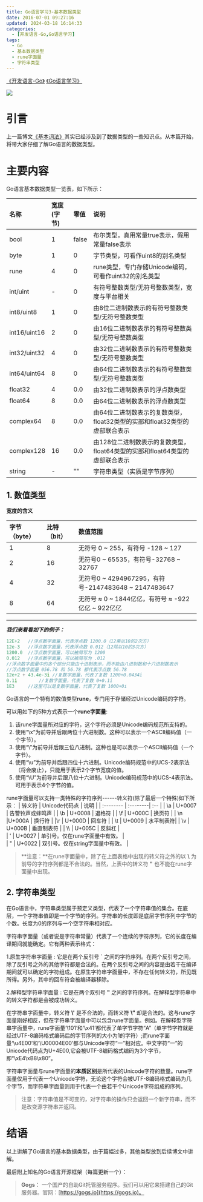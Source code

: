 ```yaml
---
title: Go语言学习3-基本数据类型
date: 2016-07-01 09:27:16
updated: 2024-03-18 16:14:33
categories:
  - [开发语言-Go,Go语言学习]
tags:
  - Go
  - 基本数据类型
  - rune字面量
  - 字符串类型
---
```


[《开发语言-Go》](/categories/开发语言-Go/) [《Go语言学习》](/categories/开发语言-Go/Go语言学习/) 

![](/images/go-logo.png)

# 引言
上一篇博文[《基本词法》](/2016/06/27/go/go-learning/go-learning2/)其实已经涉及到了数据类型的一些知识点。从本篇开始，将带大家仔细了解Go语言的数据类型。

# 主要内容
Go语言基本数据类型一览表，如下所示：

| 名称      |   宽度(字节) | 零值 | 说明|
| :-------- | :--------| :-- |:----|
| bool       |    1    |  false  | 布尔类型，真用常量true表示，假用常量false表示|
| byte        |    1    |   0 |  字节类型，可看作uint8的别名类型|          
| rune       |    4    |  0| rune类型，专门存储Unicode编码，可看作uint32的别名类型|
| int/uint         |    -     |   0 |  有符号整数类型/无符号整数类型，宽度与平台相关|                
| int8/uint8        |    1    |   0 |  由8位二进制数表示的有符号整数类型/无符号整数类型|          
| int16/uint16|    2    |  0|  由16位二进制数表示的有符号整数类型/无符号整数类型|
| int32/uint32         |    4     |   0 |  由32位二进制数表示的有符号整数类型/无符号整数类型|              
| int64/uint64        |     8    |   0 |  由64位二进制数表示的有符号整数类型/无符号整数类型|          
| float32 |    4    |  0.0|  由32位二进制数表示的浮点数类型|
| float64         |    8     |    0.0 |  由64位二进制数表示的浮点数类型|                 
| complex64        |     8    |   0.0 |  由64位二进制数表示的复数类型，float32类型的实部和float32类型的虚部联合表示|          
| complex128 |    16    |  0.0|  由128位二进制数表示的复数类型，float64类型的实部和float64类型的虚部联合表示|
| string|     -    |   "" |   字符串类型（实质是字节序列）|                 
                          

## 1. 数值类型

**宽度的含义**

| 字节（byte）     |   比特（bit） | 数值范围 |
| :-------- | :--------| :-- |
| 1  | 8 |  无符号 0 ~ 255，有符号 -128 ~ 127 |
|2     |    16 |  无符号0 ~ 65535，有符号-32768 ~ 32767  |
| 4       |    32 | 无符号0 ~ 4294967295，有符号-2147483648 ~ 2147483647  |
| 8       |   64 |  无符号 ≈  0 ~ 1844亿亿，有符号 ≈ -922亿亿 ~ 922亿亿 |
    
---------------------
***我们来看看如下的例子：***
```go
12E+2	//浮点数字面量，代表浮点数 1200.0（12乘以10的2次方）
12e-3	//浮点数字面量，代表浮点数 0.012（12除以10的3次方）
1200.0 	//浮点数字面量，可以被简写为 1200
0.012  	//浮点数字面量，可以被简写为 .012
//浮点数字面量中的各个部分只能由十进制表示，而不能由八进制数和十六进制数表示
//浮点数字面量 056.78 和 56.78 都代表浮点数 56.78
12e+2 + 43.4e-3i //复数字面量，代表了复数 1200+0.0434i
0.1i		//复数字面量，代表了复数 0+0.1i
1E3		//这里可以是复数字面量，代表了复数 1000+0i
```

Go语言的一个特有的数值类型**rune**，专门用于存储经过Unicode编码的字符。

可以用如下的5种方式表示一个**rune字面量**:
 1. 该rune字面量所对应的字符，这个字符必须是Unicode编码规范所支持的。
 2. 使用“\x”为前导并后跟两位十六进制数。这种可以表示一个ASCII编码值（一个字节）。
 3. 使用“\”为前导并后跟三位八进制。这种也是可以表示一个ASCII编码值（一个字节）。
 4. 使用“\u”为前导并后跟四位十六进制。Unicode编码规范中的UCS-2表示法（将会废止），只能用于表示2个字节宽度的值。
 5. 使用“\U”为前导并后跟八位十六进制。Unicode编码规范中的UCS-4表示法。可用于表示4个字节的值。

rune字面量可以支持一类特殊的字符序列------转义符(除了最后一个特殊)如下所示：
| 转义符     |   Unicode代码点 | 说明 |
| :-------- | :--------| :-- |
| \a      |   U+0007  |  告警铃声或蜂鸣声 |
| \b  | U+0008  |  退格符 |
| \f  | U+000C  |  换页符 |
| \n   |U+000A  |  换行符 |
|\r   | U+000D  |  回车符 |
| \t   | U+0009 |  水平制表符|
| \v   | U+000B  |  垂直制表符 |
| \\\\    | U+005C  |  反斜杠 |	
| \'  | U+0027  |  单引号。仅在rune字面量中有效。 |	
| \"  | U+0022  |  双引号。仅在string字面量中有效。 |			           
                       
 >  **注意：**在rune字面量中，除了在上面表格中出现的转义符之外的以 **\\** 为前导的字符序列都是不合法的。当然，上表中的转义符 **\"** 也不能在rune字面量中出现。

## 2. 字符串类型

在Go语言中，字符串类型属于预定义类型，代表了一个字符串值的集合。在底层，一个字符串值即是一个字节的序列。字符串的长度即是底层字节序列中字节的个数。长度为0的序列与一个空字符串相对应。

字符串字面量（或者说是字符串常量）代表了一个连续的字符序列，它的长度在编译期间就能确定。它有两种表示格式：

1.原生字符串字面量
: 它是在两个反引号 **`** 之间的字符序列。在两个反引号之间，除了反引号之外的其他字符都是合法的。在两个反引号之间的内容是由若干在编译期间就可以确定的字符组成。在原生字符串字面量中，不存在任何转义符，所见既所得。另外，其中的回车符会被编译器移除。

2.解释型字符串字面量
: 它是在两个双引号 **"** 之间的字符序列。在解释型字符串中的转义字符都是会被成功转义。

在字符串字面量中，转义符 **\\'** 是不合法的，而转义符  **\\”** 却是合法的。这与rune字面量刚好相反，但在字符串字面量中可以包含rune字面量。例如。在解释型字符串字面量中，rune字面量‘\101’和‘\x41’都代表了单字节字符“A”（单字节字符就是经过UTF-8编码格式编码后的字节序列的大小为1的字符）;而rune字面量‘\u4E00’和‘\U00004E00’都与Unicode字符“一”相对应。中文字符“一”的Unicode代码点为U+4E00,它会被UTF-8编码格式编码为3个字节，即“\xE4\xB8\x80”。

字符串字面量与rune字面量的**本质区别**是所代表的Unicode字符的数量。rune字面量仅用于代表一个Unicode字符，无论这个字符会被UTF-8编码格式编码为几个字节，而字符串字面量则用于代表一个由若干个Unicode字符组成的序列。

>注意：字符串值是不可变的，对字符串的操作只会返回一个新字符串，而不是改变源字符串并返回。

# 结语
以上讲解了Go语言的基本数据类型，由于篇幅过多，其他类型放到后续博文中讲解。

最后附上知名的Go语言开源框架（每篇更新一个）： 
> **Gogs**： 一个国产的自助Git托管服务程序。我们可以用它来搭建自己的Git服务器。官网：[https://gogs.io](https://gogs.io)。 

